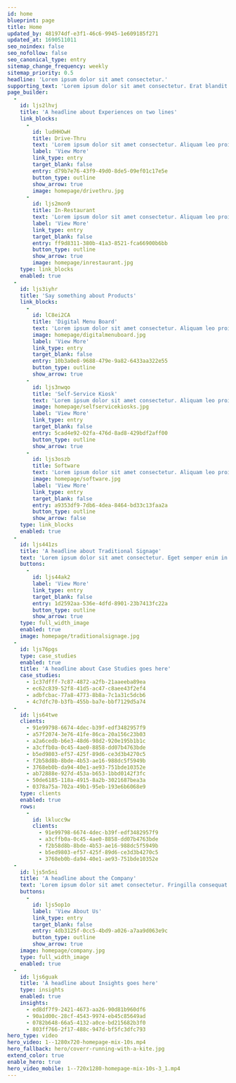 ```yaml
---
id: home
blueprint: page
title: Home
updated_by: 481974df-e3f1-46c6-9945-1e609185f271
updated_at: 1690511011
seo_noindex: false
seo_nofollow: false
seo_canonical_type: entry
sitemap_change_frequency: weekly
sitemap_priority: 0.5
headline: 'Lorem ipsum dolor sit amet consectetur.'
supporting_text: 'Lorem ipsum dolor sit amet consectetur. Erat blandit ultricies pharetra semper eget consequat. Sollicitudin id neque quam sed diam. Amet tortor cursus amet ullamcorper et massa consequat ornare vulputate. Sit quis venenatis tempor est mi adipiscing nec. Aliquam vel sit interdum ut cursus et sit lacus nunc.'
page_builder:
  -
    id: ljs2lhvj
    title: 'A headline about Experiences on two lines'
    link_blocks:
      -
        id: ludHHOwH
        title: Drive-Thru
        text: 'Lorem ipsum dolor sit amet consectetur. Aliquam leo proin integer vehicula sapien maecenas. Lorem ipsum dolor sit amet consectetur. Aliquam leo'
        label: 'View More'
        link_type: entry
        target_blank: false
        entry: d79b7e76-43f9-49d0-8de5-09ef01c17e5e
        button_type: outline
        show_arrow: true
        image: homepage/drivethru.jpg
      -
        id: ljs2mon9
        title: In-Restaurant
        text: 'Lorem ipsum dolor sit amet consectetur. Aliquam leo proin integer vehicula sapien maecenas.'
        label: 'View More'
        link_type: entry
        target_blank: false
        entry: ff9d8311-380b-41a3-8521-fca66900b6bb
        button_type: outline
        show_arrow: true
        image: homepage/inrestaurant.jpg
    type: link_blocks
    enabled: true
  -
    id: ljs3iyhr
    title: 'Say something about Products'
    link_blocks:
      -
        id: lC8ei2CA
        title: 'Digital Menu Board'
        text: 'Lorem ipsum dolor sit amet consectetur. Aliquam leo proin integer vehicula sapien maecenas.vehicula sapien maecenas.vehicula.'
        image: homepage/digitalmenuboard.jpg
        label: 'View More'
        link_type: entry
        target_blank: false
        entry: 10b3a0e8-9688-479e-9a82-6433aa322e55
        button_type: outline
        show_arrow: true
      -
        id: ljs3nwqo
        title: 'Self-Service Kiosk'
        text: 'Lorem ipsum dolor sit amet consectetur. Aliquam leo proin integer vehicula sapien maecenas.'
        image: homepage/selfservicekiosks.jpg
        label: 'View More'
        link_type: entry
        target_blank: false
        entry: 5cad4e92-02fa-476d-8ad8-429bdf2aff00
        button_type: outline
        show_arrow: true
      -
        id: ljs3oszb
        title: Software
        text: 'Lorem ipsum dolor sit amet consectetur. Aliquam leo proin integer vehicula sapien maecenas.'
        image: homepage/software.jpg
        label: 'View More'
        link_type: entry
        target_blank: false
        entry: a9353df9-7db6-4dea-8464-bd33c13faa2a
        button_type: outline
        show_arrow: false
    type: link_blocks
    enabled: true
  -
    id: ljs441zs
    title: 'A headline about Traditional Signage'
    text: 'Lorem ipsum dolor sit amet consectetur. Eget semper enim in faucibus aenean ornare montes lorem dui. In ultricies consequat massa ornare. Dictumst volutpat ultrices cras sed. Neque id ullamcorper pulvinar aliquet hac. Suspendisse faucibus tincidunt elementum morbi nisl dictumst aenean. Orci massa in faucibus viverra. Egestas amet maecenas malesuada nibh ultrices.'
    buttons:
      -
        id: ljs44ak2
        label: 'View More'
        link_type: entry
        target_blank: false
        entry: 1d2592aa-536e-4dfd-8901-23b7413fc22a
        button_type: outline
        show_arrow: true
    type: full_width_image
    enabled: true
    image: homepage/traditionalsignage.jpg
  -
    id: ljs76pgs
    type: case_studies
    enabled: true
    title: 'A headline about Case Studies goes here'
    case_studies:
      - 1c37dfff-7c87-4872-a2fb-21aaeeba89ea
      - ec62c839-52f8-41d5-ac47-c8aee43f2ef4
      - adbfcbac-77a8-4773-8b8a-7c1a31c5dcb6
      - 4c7dfc70-b3fb-455b-ba7e-bbf7129d5a74
  -
    id: ljs64twe
    clients:
      - 91e99798-6674-4dec-b39f-edf3482957f9
      - a57f2074-3e76-41fe-86ca-20a156c23b03
      - a2a6cedb-b6e3-48d6-98d2-920e195b1b1c
      - a3cffb0a-0c45-4ae0-8858-dd07b4763bde
      - b5ed9803-ef57-425f-89d6-ce3d3b4270c5
      - f2b58d8b-8bde-4b53-ae16-988dc5f5949b
      - 3768eb0b-da94-40e1-ae93-751bde10352e
      - ab72888e-927d-453a-b653-1bbd0142f3fc
      - 50de6185-118a-4915-8a2b-3021687bea3a
      - 0378a75a-702a-49b1-95eb-193e6b6068e9
    type: clients
    enabled: true
    rows:
      -
        id: lklucc9w
        clients:
          - 91e99798-6674-4dec-b39f-edf3482957f9
          - a3cffb0a-0c45-4ae0-8858-dd07b4763bde
          - f2b58d8b-8bde-4b53-ae16-988dc5f5949b
          - b5ed9803-ef57-425f-89d6-ce3d3b4270c5
          - 3768eb0b-da94-40e1-ae93-751bde10352e
  -
    id: ljs5n5ni
    title: 'A headline about the Company'
    text: 'Lorem ipsum dolor sit amet consectetur. Fringilla consequat magna pellentesque scelerisque nunc nunc pellentesque neque. Cras lectus fermentum elit sit diam. Habitant a id quis et urna scelerisque. Mauris faucibus tellus mi et enim aliquet.'
    buttons:
      -
        id: ljs5op1o
        label: 'View About Us'
        link_type: entry
        target_blank: false
        entry: 4db3125f-0cc5-4bd9-a026-a7aa9d063e9c
        button_type: outline
        show_arrow: true
    image: homepage/company.jpg
    type: full_width_image
    enabled: true
  -
    id: ljs6guak
    title: 'A headline about Insights goes here'
    type: insights
    enabled: true
    insights:
      - ed8df7f9-2421-4673-aa26-90d81b960df6
      - 90a1d00c-28cf-4543-9974-eb45c85649ad
      - 0782b648-66a5-4132-a0ce-bd215682b3f0
      - 803ff766-2f17-488c-947d-bf5fc3dfc793
hero_type: video
hero_video: 1--1280x720-homepage-mix-10s.mp4
hero_fallback: hero/coverr-running-with-a-kite.jpg
extend_color: true
enable_hero: true
hero_video_mobile: 1--720x1280-homepage-mix-10s-3_1.mp4
---
```

